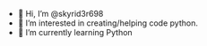 - 👋 Hi, I’m @skyrid3r698
- 👀 I’m interested in creating/helping code python.
- 🌱 I’m currently learning Python

<!---
skyrid3r698/skyrid3r698 is a ✨ special ✨ repository because its `README.md` (this file) appears on your GitHub profile.
You can click the Preview link to take a look at your changes.
--->
